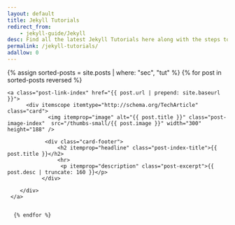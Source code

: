 ```yaml
---
layout: default
title: Jekyll Tutorials
redirect_from: 
    - jekyll-guide/Jekyll
desc: Find all the latest Jekyll Tutorials here along with the steps to implement new features on Jekyll blog or website.
permalink: /jekyll-tutorials/
adallow: 0
---
```




<div class="homepage">
<div class="mainbox">
    {% assign sorted-posts = site.posts | where: "sec", "tut" %}
     {% for post in sorted-posts  reversed %}
     
    <a class="post-link-index" href="{{ post.url | prepend: site.baseurl }}">
          <div itemscope itemtype="http://schema.org/TechArticle" class="card">
                 <img itemprop="image" alt="{{ post.title }}" class="post-image-index"  src="/thumbs-small/{{ post.image }}" width="300" height="188" />

                <div class="card-footer">
                    <h2 itemprop="headline" class="post-index-title">{{ post.title }}</h2>
                    <hr>
                     <p itemprop="description" class="post-excerpt">{{ post.desc | truncate: 160 }}</p>
               </div>
           
        </div> 
     </a>
          
     
      {% endfor %}
</div>
</div>